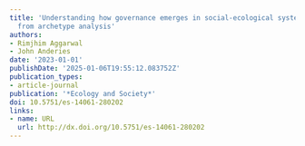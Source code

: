 ```yaml
---
title: 'Understanding how governance emerges in social-ecological systems: insights
  from archetype analysis'
authors:
- Rimjhim Aggarwal
- John Anderies
date: '2023-01-01'
publishDate: '2025-01-06T19:55:12.083752Z'
publication_types:
- article-journal
publication: '*Ecology and Society*'
doi: 10.5751/es-14061-280202
links:
- name: URL
  url: http://dx.doi.org/10.5751/es-14061-280202
---
```

